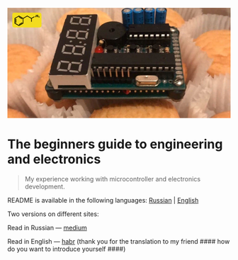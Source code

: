 ![enter image description here](/media/logo.png)

# The beginners guide to engineering and electronics
> My experience working with microcontroller and electronics development.

README is available in the following languages: [Russian](https://github.com/prohetamine/The-beginners-guide-to-engineering-and-electronics/blob/main/RUREADME.md) | [English](https://github.com/prohetamine/The-beginners-guide-to-engineering-and-electronics/blob/main/README.md)

Two versions on different sites:

Read in Russian — [medium](https://prohetamine.medium.com/%D1%8D%D0%BB%D0%B5%D0%BA%D1%82%D1%80%D0%BE%D0%BD%D0%B8%D0%BA%D0%B0-%D0%B2%D1%81%D0%B5%D0%BC-%D0%BD%D0%B0%D1%87%D0%B8%D0%BD%D0%B0%D1%8E%D1%89%D0%B8%D0%BC-3db893a0b9fc)

Read in English — [habr](https://habr) (thank you for the translation to my friend #### how do you want to introduce yourself ####)
